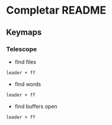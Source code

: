 # Completar README

## Keymaps 

### Telescope

- find files
```bash
leader + ff 
```

- find words 
```bash
leader + ff 
```

- find buffers open 
```bash
leader + ff 
```






